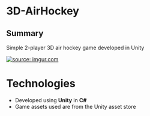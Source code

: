 # 3D-AirHockey

## Summary

Simple 2-player 3D air hockey game developed in Unity

<a href="https://imgur.com/X7jjznS"><img src="https://i.imgur.com/X7jjznS.gif" title="source: imgur.com" /></a>

# Technologies

- Developed using **Unity** in **C#**
- Game assets used are from the Unity asset store

<!--stackedit_data:
eyJoaXN0b3J5IjpbLTEzNTgyMDMyNDRdfQ==
-->
